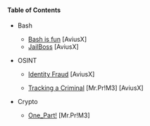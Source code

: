 #### Table of Contents

- Bash
  - [Bash is fun](./Bash/Bash%20is%20fun) [AviusX]
  - [JailBoss](./Bash/JailBoss) [AviusX]
  
- OSINT
  - [Identity Fraud](./OSINT/Identity%20Fraud) [AviusX]
  
  - [Tracking a Criminal](./Tracking_a_Criminal) [Mr.Pr!M3] [AviusX]
  
- Crypto

  - [One_Part!](./Crypto/One_Part!) [Mr.Pr!M3]
